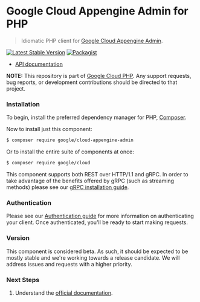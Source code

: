 # Google Cloud Appengine Admin for PHP

> Idiomatic PHP client for [Google Cloud Appengine Admin](https://cloud.google.com/appengine).

[![Latest Stable Version](https://poser.pugx.org/google/cloud-appengine-admin/v/stable)](https://packagist.org/packages/google/cloud-appengine-admin) [![Packagist](https://img.shields.io/packagist/dm/google/cloud-appengine-admin.svg)](https://packagist.org/packages/google/cloud-appengine-admin)

* [API documentation](http://googleapis.github.io/google-cloud-php/#/docs/cloud-appengine-admin/latest/appengineadmin/readme)

**NOTE:** This repository is part of [Google Cloud PHP](https://github.com/googleapis/google-cloud-php). Any
support requests, bug reports, or development contributions should be directed to
that project.

### Installation

To begin, install the preferred dependency manager for PHP, [Composer](https://getcomposer.org/).

Now to install just this component:

```sh
$ composer require google/cloud-appengine-admin
```

Or to install the entire suite of components at once:

```sh
$ composer require google/cloud
```

This component supports both REST over HTTP/1.1 and gRPC. In order to take advantage of the benefits offered by gRPC (such as streaming methods)
please see our [gRPC installation guide](https://cloud.google.com/php/grpc).

### Authentication

Please see our [Authentication guide](https://github.com/googleapis/google-cloud-php/blob/main/AUTHENTICATION.md) for more information
on authenticating your client. Once authenticated, you'll be ready to start making requests.


### Version

This component is considered beta. As such, it should be expected to be mostly
stable and we're working towards a release candidate. We will address issues
and requests with a higher priority.

### Next Steps

1. Understand the [official documentation](https://cloud.google.com/appengine/docs).
